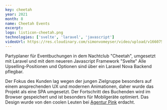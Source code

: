 ```yaml
---
key: cheetah
year: 2021
month: 8
name: Cheetah Events
excerpt:
logo: listicon-cheetah.png
technologies: ['svelte', 'laravel', 'javascript']
videoUrl: https://res.cloudinary.com/simonvomeyser/video/upload/v1660753829/videos-simonvomeyser.de/cheetah.mp4
---
```


Partyplaner für Eventbuchungen in dem Nachtclub "Cheetah", umgesetzt mit Laravel und mit dem neueren Javascript Framework "Svelte" Alle Upselling-Positionen und Optionen sind über ein Laravel Nova Backend pflegbar.

Der Fokus des Kunden lag wegen der jungen Zielgruppe besonders auf einem ansprechenden UX und modernen Animationen, daher wurde das Projekt als eine SPA umgesetzt. Der Fortschritt des Buchenden wird im Browser gespeichert und ist besonders für Mobilgeräte optimiert. Das Design wurde von den coolen Leuten bei <a href="https://agentur.pink" target="_blank" rel="noopener noreferrer">Agentur Pink</a> erdacht.

